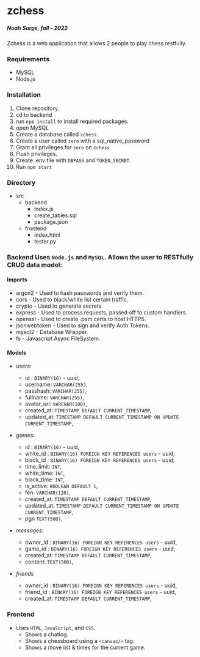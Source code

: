 # zchess

##### Noah Sarge, fall - 2022

Zchess is a web application that allows 2 people to play chess restfully. 

### Requirements
  - MySQL
  - Node.js

### Installation
  1. Clone repository.
  2. cd to backend
  3. run `npm install` to install required packages.
  4. open MySQL
  5. Create a database called `zchess`
  6. Create a user called `zero` with a sql_native_password
  7. Grant all privileges for `zero` on `zchess`
  8. Flush privileges.
  9. Create .env file with `DBPASS` and `TOKEN_SECRET`.
  10. Run `npm start`

### Directory
  - src
    - backend
      - index.js
      - create_tables.sql
      - package.json
    - frontend
      - index.html
      - tester.py

### Backend Uses `Node.js` and `MySQL`. Allows the user to RESTfully CRUD data model:
  #### Imports
  - argon2 - Used to hash passwords and verify them.
  - cors - Used to black/white list certain traffic.
  - crypto - Used to generate secrets.
  - express - Used to process requests, passed off to custom handlers.
  - openssl - Used to create .pem certs to host HTTPS.
  - jsonwebtoken - Used to sign and verify Auth Tokens.
  - mysql2 - Database Wrapper.
  - fs - Javascript Async FileSystem.
  #### Models
  - *users*:
    - id : `BINARY(16)` - uuid,
    - username: `VARCHAR(255)`,
    - passhash: `VARCHAR(255)`,
    - fullname: `VARCHAR(255)`,
    - avatar_url: `VARCHAR(100)`,
    - created_at: `TIMESTAMP DEFAULT CURRENT_TIMESTAMP`,
    - updated_at: `TIMESTAMP DEFAULT CURRENT_TIMESTAMP ON UPDATE CURRENT_TIMESTAMP`,

  - *games*:
    - id : `BINARY(16)` - uuid,
    - white_id : `BINARY(16) FOREIGN KEY REFERENCES users` - uuid, 
    - black_id : `BINARY(16) FOREIGN KEY REFERENCES users` - uuid, 
    - time_limit: `INT`,
    - white_time: `INT`,
    - black_time: `INT`,
    - is_active: `BOOLEAN DEFAULT 1`,
    - fen: `VARCHAR(120)`,
    - created_at: `TIMESTAMP DEFAULT CURRENT_TIMESTAMP`,
    - updated_at: `TIMESTAMP DEFAULT CURRENT_TIMESTAMP ON UPDATE CURRENT_TIMESTAMP`,
    - pgn `TEXT(500)`,
  - *messages*:
    - owner_id : `BINARY(16) FOREIGN KEY REFERENCES users` - uuid, 
    - game_id : `BINARY(16) FOREIGN KEY REFERENCES users` - uuid, 
    - created_at: `TIMESTAMP DEFAULT CURRENT_TIMESTAMP`,
    - content: `TEXT(500)`,
  - *friends*
    - owner_id : `BINARY(16) FOREIGN KEY REFERENCES users` - uuid, 
    - friend_id : `BINARY(16) FOREIGN KEY REFERENCES users` - uuid, 
    - created_at: `TIMESTAMP DEFAULT CURRENT_TIMESTAMP`,
   
 ### Frontend
- Uses `HTML`, `JavaScript`, and `CSS`.
  - Shows a chatlog.
  - Shows a chessboard using a `<canvas/>` tag.
  - Shows a move list & times for the current game.

